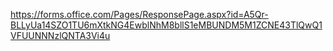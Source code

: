 https://forms.office.com/Pages/ResponsePage.aspx?id=A5Qr-BLLyUa14SZO1TU6mXtkNG4EwblNhM8bllS1eMBUNDM5M1ZCNE43TlQwQ1VFUUNNNzlQNTA3Vi4u